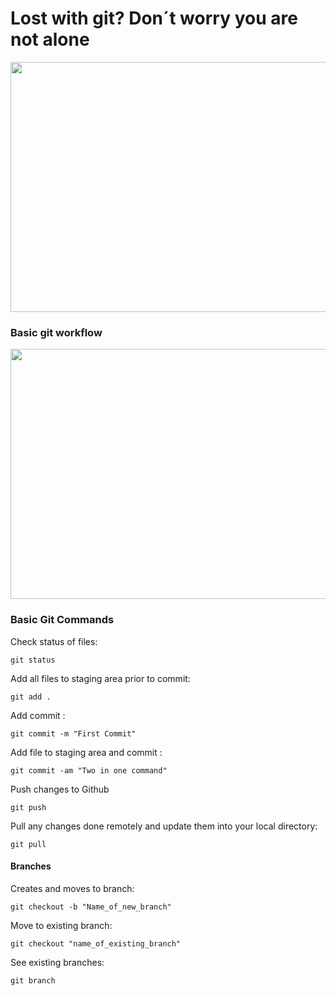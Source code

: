 # Lost with git? Don´t worry you are not alone


<img src="https://miro.medium.com/v2/resize:fit:600/0*VcMPr1unIjAIHw2j.jpg" width="600" height="400">


### Basic git workflow

<img src="https://static.packt-cdn.com/products/9781782168454/graphics/8454OS_01_4.jpg" width="600" height="400">

### Basic Git Commands

Check status of files:
~~~
git status
~~~

Add all files to staging area prior to commit:
~~~
git add .
~~~

Add commit :
~~~
git commit -m "First Commit"
~~~

Add file to staging area and commit :
~~~
git commit -am "Two in one command"
~~~

Push changes to Github
~~~
git push
~~~

Pull any changes done remotely and update them into your local directory:

~~~
git pull
~~~

#### Branches

Creates and moves to branch:

~~~
git checkout -b "Name_of_new_branch"
~~~

Move to existing branch:

~~~
git checkout "name_of_existing_branch"
~~~

See existing branches:
~~~
git branch
~~~
